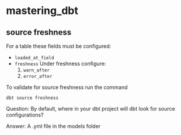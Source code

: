 # mastering_dbt
 

## source freshness

For a table these fields must be configured:
* ```loaded_at_field```
* ```freshness```
Under freshness configure:
    1. ```warn_after```
    2. ```error_after```

To validate for source freshness run the command

```
dbt source freshness
```

Question: By default, where in your dbt project will dbt look for source configurations?

Answer: A .yml file in the models folder
